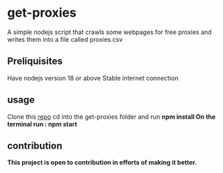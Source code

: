 # get-proxies
A simple nodejs script that crawls some webpages for free proxies and writes them into a file called proxies.csv
## Preliquisites
Have nodejs version 18 or above
Stable internet connection
## usage
Clone this [repo](https://github.com/Newton-Nganga/get-proxies) 
cd into the get-proxies folder and run <b> npm install<b>
On the terminal run : <b>npm start<b>
## contribution
This project is open to contribution in efforts of making it better.

